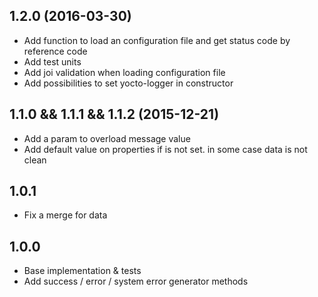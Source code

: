 ## 1.2.0 (2016-03-30)
- Add function to load an configuration file and get status code by reference code
- Add test units
- Add joi validation when loading configuration file
- Add possibilities to set yocto-logger in constructor

## 1.1.0 && 1.1.1 && 1.1.2 (2015-12-21)

- Add a param to overload message value
- Add default value on properties if is not set. in some case data is not clean

## 1.0.1

- Fix a merge for data

## 1.0.0

- Base implementation & tests
- Add success / error / system error generator methods

